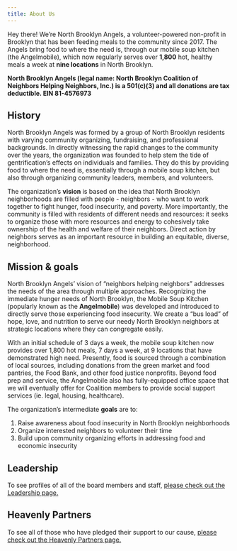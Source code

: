 ```yaml
---
title: About Us
---
```


Hey there! We’re North Brooklyn Angels, a volunteer-powered non-profit in Brooklyn that has been feeding meals to the community since 2017. The Angels bring food to where the need is, through our mobile soup kitchen (the Angelmobile), which now regularly serves over **1,800** hot, healthy meals a week at **nine locations** in North Brooklyn.

**North Brooklyn Angels (legal name: North Brooklyn Coalition of Neighbors Helping Neighbors, Inc.) is a 501(c)(3) and all donations are tax deductible. EIN 81-4576973​**

## History

North Brooklyn Angels was formed by a group of North Brooklyn residents with varying community organizing, fundraising, and professional backgrounds. In directly witnessing the rapid changes to the community over the years, the organization was founded to help stem the tide of gentrification’s effects on individuals and families. They do this by providing food to where the need is, essentially through a mobile soup kitchen, but also through organizing community leaders, members, and volunteers. 

The organization’s **vision** is based on the idea that North Brooklyn neighborhoods are filled with people - neighbors - who want to work together to fight hunger, food insecurity, and poverty. More importantly, the community is filled with residents of different needs and resources: it seeks to organize those with more resources and energy to cohesively take ownership of the health and welfare of their neighbors. Direct action by neighbors serves as an important resource in building an equitable, diverse, neighborhood.

## Mission & goals 

North Brooklyn Angels’ vision of “neighbors helping neighbors” addresses the needs of the area through multiple approaches. Recognizing the immediate hunger needs of North Brooklyn, the Mobile Soup Kitchen (popularly known as the **Angelmobile**) was developed and introduced to directly serve those experiencing food insecurity. We create a “bus load” of hope, love, and nutrition to serve our needy North Brooklyn neighbors at strategic locations where they can congregate easily. 

With an initial schedule of 3 days a week, the mobile soup kitchen now provides over 1,800 hot meals, 7 days a week, at 9 locations that have demonstrated high need. Presently, food is sourced through a combination of local sources, including donations from the green market and food pantries, the Food Bank, and other food justice nonprofits. Beyond food prep and service, the Angelmobile also has fully-equipped office space that we will eventually offer for Coalition members to provide social support services (ie. legal, housing, healthcare).

The organization’s intermediate **goals** are to:
1. Raise awareness about food insecurity in North Brooklyn neighborhoods
2. Organize interested neighbors to volunteer their time
3. Build upon community organizing efforts in addressing food and economic insecurity

## Leadership

To see profiles of all of the board members and staff, [please check out the Leadership page.](/about-us/leadership)

## Heavenly Partners

To see all of those who have pledged their support to our cause, [please check out the Heavenly Partners page.](/donate#heavenly-partners-cause-marketing-champions)